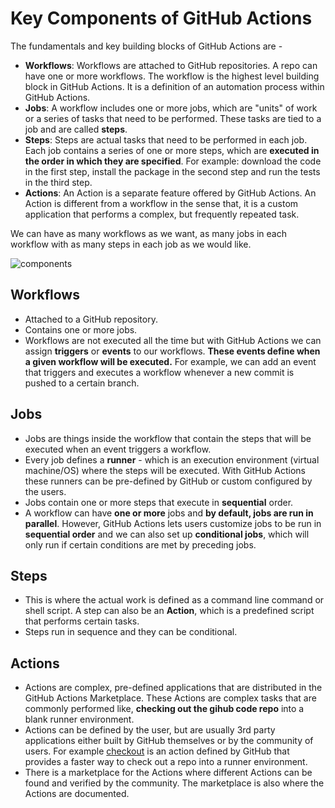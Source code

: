 # Key Components of GitHub Actions

The fundamentals and key building blocks of GitHub Actions are -

  - **Workflows**: Workflows are attached to GitHub repositories. A repo can have one or more workflows. The workflow is the highest level building block in GitHub Actions. It is a definition of an automation process within GitHub Actions.
  - **Jobs**: A workflow includes one or more jobs, which are "units" of work or a series of tasks that need to be performed. These tasks are tied to a job and are called **steps**.
  - **Steps**: Steps are actual tasks that need to be performed in each job. Each job contains a series of one or more steps, which are **executed in the order in which they are specified**. For example: download the code in the first step, install the package in the second step and run the tests in the third step.
  - **Actions**: An Action is a separate feature offered by GitHub Actions. An Action is different from a workflow in the sense that, it is a custom application that performs a complex, but frequently repeated task.

We can have as many workflows as we want, as many jobs in each workflow with as many steps in each job as we would like.


![components](/img/01-actions-building-blocks.png)

## Workflows

  - Attached to a GitHub repository.
  - Contains one or more jobs.
  - Workflows are not executed all the time but with GitHub Actions we can assign **triggers** or **events** to our workflows. **These events define when a given workflow will be executed.** For example, we can add an event that triggers and executes a workflow whenever a new commit is pushed to a certain branch.

## Jobs

  - Jobs are things inside the workflow that contain the steps that will be executed when an event triggers a workflow.
  - Every job defines a **runner** - which is an execution environment (virtual machine/OS) where the steps will be executed. With GitHub Actions these runners can be pre-defined by GitHub or custom configured by the users.
  - Jobs contain one or more steps that execute in **sequential** order.
  - A workflow can have **one or more** jobs and **by default, jobs are run in parallel**. However, GitHub Actions lets users customize jobs to be run in **sequential order** and we can also set up **conditional jobs**, which will only run if certain conditions are met by preceding jobs.

## Steps
  - This is where the actual work is defined as a command line command or shell script. A step can also be an **Action**, which is a predefined script that performs certain tasks.
  - Steps run in sequence and they can be conditional.

## Actions
  - Actions are complex, pre-defined applications that are distributed in the GitHub Actions Marketplace. These Actions are complex tasks that are commonly performed like, **checking out the gihub code repo** into a blank runner environment.
  - Actions can be defined by the user, but are usually 3rd party applications either built by GitHub themselves or by the community of users. For example [checkout](https://www.github.com/actions/checkout) is an action defined by GitHub that provides a faster way to check out a repo into a runner environment.
  - There is a marketplace for the Actions where different Actions can be found and verified by the community. The marketplace is also where the Actions are documented.